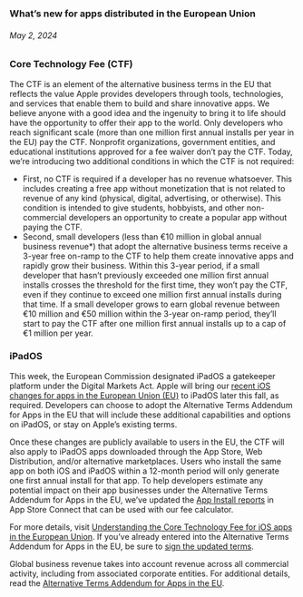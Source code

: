 <!-- ### MySkills
BootStrap & React.js  
<img src="https://img.shields.io/badge/HTML5-E34F26?style=flat-square&logo=HTML5&logoColor=white"/></a>
<img src="https://img.shields.io/badge/CSS3-1572B6?style=flat-square&logo=CSS3&logoColor=white"/></a>
<img src="https://img.shields.io/badge/JavaScript-F7DF1E?style=flat-square&logo=JavaScript&logoColor=white"/></a>
<img src="https://img.shields.io/badge/React.js-1E8CBE?style=flat-square&logo=JavaScript&logoColor=white"/></a>   -->

<!-- Android & IOS  
<img src="https://img.shields.io/badge/Java-007396?style=flat-square&logo=Java&logoColor=white"/></a>
<img src="https://img.shields.io/badge/Swift-F05138?style=flat-square&logo=Swift&logoColor=white"/></a> -->
<!-- 
Languages  
<img src="https://img.shields.io/badge/C-A8B9CC?style=flat-square&logo=C&logoColor=white"/></a>
<img src="https://img.shields.io/badge/C++-00599C?style=flat-square&logo=C%2B%2B&logoColor=white"/></a>
<img src="https://img.shields.io/badge/Python-3776AB?style=flat-square&logo=Python&logoColor=white"/></a>

algorithms  
<img src="https://img.shields.io/badge/Baekjoon-Gold4-gold?style=flat-square&labelColor=004088"/></a> -->
<!-- 
Contact  
[<img src="https://img.shields.io/badge/l06094@gmail.com-EA4335?style=flat-square&logo=Gmail&logoColor=white"/>](l06094@gmail.com)
<a href="dlwjsgml02@naver.com"><img src="https://img.shields.io/badge/dlwjsgml02@naver.com-0ABF53?style=flat-square&logo=Nintendo&logoColor=white"/></a>
<img src="https://img.shields.io/badge/jeon__hui__22-E4405F?style=flat-square&logo=Instagram&logoColor=white"/></a>  

---
![Top Langs](https://github-readme-stats.vercel.app/api/top-langs/?username=6810779s&layout=compact&theme=algolia) 

![Jeonhui's GitHub stats](https://github-readme-stats.vercel.app/api?username=Jeonhui&show_icons=true&theme=algolia)  
 -->

<!-- [![Solved.ac
프로필](http://mazassumnida.wtf/api/v2/generate_badge?boj=whas02)](https://solved.ac/whas02)  

# IOS developer News -->

<!--
 <pre>
    ___  _______   ________  ________   ___  ___  ___  ___  ___     
   |\  \|\  ___ \ |\   __  \|\   ___  \|\  \|\  \|\  \|\  \|\  \    
   \ \  \ \   __/|\ \  \|\  \ \  \\ \  \ \  \\\  \ \  \\\  \ \  \   
 __ \ \  \ \  \_|/_\ \  \\\  \ \  \\ \  \ \   __  \ \  \\\  \ \  \  
|\  \\_\  \ \  \_|\ \ \  \\\  \ \  \\ \  \ \  \ \  \ \  \\\  \ \  \ 
\ \________\ \_______\ \_______\ \__\\ \__\ \__\ \__\ \_______\ \__\
 \|________|\|_______|\|_______|\|__| \|__|\|__|\|__|\|_______|\|__|</pre>
                                                          
                                                                    
-->                                                                    
###  What’s new for apps distributed in the European Union  
###### May 2, 2024  
<div class="article-text"><h3>Core Technology Fee (CTF)</h3><p>The CTF is an element of the alternative business terms in the EU that reflects the value Apple provides developers through tools, technologies, and services that enable them to build and share innovative apps. We believe anyone with a good idea and the ingenuity to bring it to life should have the opportunity to offer their app to the world. Only developers who reach significant scale (more than one million first annual installs per year in the EU) pay the CTF. Nonprofit organizations, government entities, and educational institutions approved for a fee waiver don’t pay the CTF. Today, we’re introducing two additional conditions in which the CTF is not required:</p><ul>
<li>First, no CTF is required if a developer has no revenue whatsoever. This includes creating a free app without monetization that is not related to revenue of any kind (physical, digital, advertising, or otherwise). This condition is intended to give students, hobbyists, and other non-commercial developers an opportunity to create a popular app without paying the CTF.</li>
<li>Second, small developers (less than €10 million in global annual business revenue*) that adopt the alternative business terms receive a 3-year free on-ramp to the CTF to help them create innovative apps and rapidly grow their business. Within this 3-year period, if a small developer that hasn’t previously exceeded one million first annual installs crosses the threshold for the first time, they won’t pay the CTF, even if they continue to exceed one million first annual installs during that time. If a small developer grows to earn global revenue between €10 million and €50 million within the 3-year on-ramp period, they’ll start to pay the CTF after one million first annual installs up to a cap of €1 million per year.</li>
</ul><h3>iPadOS</h3><p>This week, the European Commission designated iPadOS a gatekeeper platform under the Digital Markets Act. Apple will bring our <a href="https://developer.apple.com/support/dma-and-apps-in-the-eu">recent iOS changes for apps in the European Union (EU)</a> to iPadOS later this fall, as required. Developers can choose to adopt the Alternative Terms Addendum for Apps in the EU that will include these additional capabilities and options on iPadOS, or stay on Apple’s existing terms.</p><p>Once these changes are publicly available to users in the EU, the CTF will also apply to iPadOS apps downloaded through the App Store, Web Distribution, and/or alternative marketplaces. Users who install the same app on both iOS and iPadOS within a 12-month period will only generate one first annual install for that app. To help developers estimate any potential impact on their app businesses under the Alternative Terms Addendum for Apps in the EU, we’ve updated the <a href="https://developer.apple.com/help/app-store-connect/distributing-apps-in-the-european-union/choosing-terms-for-your-app-in-the-european-union">App Install reports</a> in App Store Connect that can be used with our fee calculator.</p><p>For more details, visit <a href="https://developer.apple.com/support/core-technology-fee/">Understanding the Core Technology Fee for iOS apps in the European Union</a>. If you’ve already entered into the Alternative Terms Addendum for Apps in the EU, be sure to <a href="https://developer.apple.com/contact/request/alternative-eu-terms-addendum/">sign the updated terms</a>.</p><p class="sosumi margin-top-small">Global business revenue takes into account revenue across all commercial activity, including from associated corporate entities. For additional details, read the <a href="https://developer.apple.com/contact/request/download/alternate_eu_terms_addendum.pdf">Alternative Terms Addendum for Apps in the EU</a>.</p></div>